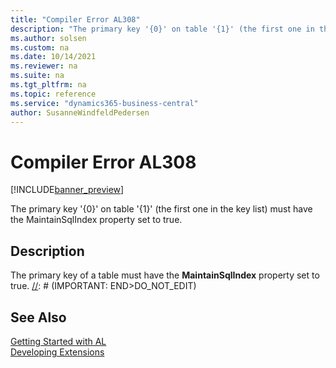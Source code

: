 ```yaml
---
title: "Compiler Error AL308"
description: "The primary key '{0}' on table '{1}' (the first one in the key list) must have the MaintainSqlIndex property set to true."
ms.author: solsen
ms.custom: na
ms.date: 10/14/2021
ms.reviewer: na
ms.suite: na
ms.tgt_pltfrm: na
ms.topic: reference
ms.service: "dynamics365-business-central"
author: SusanneWindfeldPedersen
---
```

[//]: # (START>DO_NOT_EDIT)
[//]: # (IMPORTANT:Do not edit any of the content between here and the END>DO_NOT_EDIT.)
[//]: # (Any modifications should be made in the .xml files in the ModernDev repo.)
# Compiler Error AL308

[!INCLUDE[banner_preview](../includes/banner_preview.md)]

The primary key '{0}' on table '{1}' (the first one in the key list) must have the MaintainSqlIndex property set to true.

## Description
The primary key of a table must have the **MaintainSqlIndex** property set to true.
[//]: # (IMPORTANT: END>DO_NOT_EDIT)
## See Also  
[Getting Started with AL](../devenv-get-started.md)  
[Developing Extensions](../devenv-dev-overview.md)  